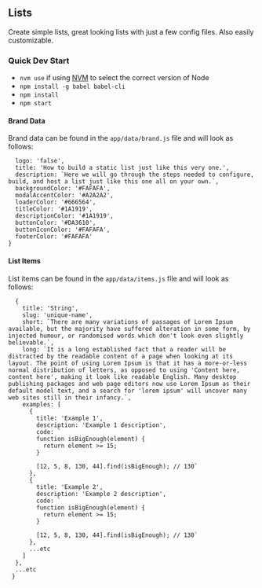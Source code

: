 Lists
------
Create simple lists, great looking lists with just a few config files. Also easily customizable.

### Quick Dev Start
* `nvm use` if using [NVM](https://github.com/creationix/nvm) to select the correct version of Node
* `npm install -g babel babel-cli`
* `npm install`
* `npm start`

#### Brand Data
Brand data can be found in the `app/data/brand.js` file and will look as follows:

```export const brand = {
  logo: 'false',
  title: 'How to build a static list just like this very one.',
  description: `Here we will go through the steps needed to configure, build, and host a list just like this one all on your own.`,
  backgroundColor: '#FAFAFA',
  modalAccentColor: '#A2A2A2',
  loaderColor: '#666564',
  titleColor: '#1A1919',
  descriptionColor: '#1A1919',
  buttonColor: '#DA3610',
  buttonIconColor: '#FAFAFA',
  footerColor: '#FAFAFA'
}
```

#### List Items
List items can be found in the `app/data/items.js` file and will look as follows:

```export const items = [
  {
    title: 'String',
    slug: 'unique-name',
    short: `There are many variations of passages of Lorem Ipsum available, but the majority have suffered alteration in some form, by injected humour, or randomised words which don't look even slightly believable.`,
    long: `It is a long established fact that a reader will be distracted by the readable content of a page when looking at its layout. The point of using Lorem Ipsum is that it has a more-or-less normal distribution of letters, as opposed to using 'Content here, content here', making it look like readable English. Many desktop publishing packages and web page editors now use Lorem Ipsum as their default model text, and a search for 'lorem ipsum' will uncover many web sites still in their infancy.`,
    examples: [
      {
        title: 'Example 1',
        description: 'Example 1 description',
        code: `
        function isBigEnough(element) {
          return element >= 15;
        }

        [12, 5, 8, 130, 44].find(isBigEnough); // 130`
      },
      {
        title: 'Example 2',
        description: 'Example 2 description',
        code: `
        function isBigEnough(element) {
          return element >= 15;
        }

        [12, 5, 8, 130, 44].find(isBigEnough); // 130`
      },
      ...etc
    ]
  },
  ...etc
 }
 ```
